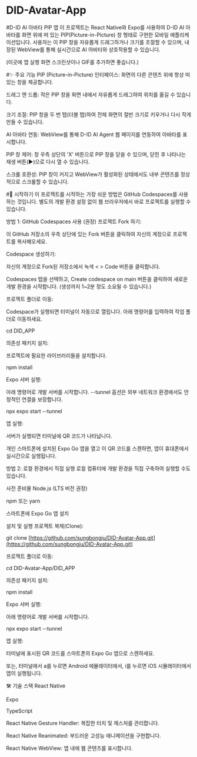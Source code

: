 # DID-Avatar-App

#D-ID AI 아바타 PIP 앱
이 프로젝트는 React Native와 Expo를 사용하여 D-ID AI 아바타를 화면 위에 떠 있는 PIP(Picture-in-Picture) 창 형태로 구현한 모바일 애플리케이션입니다. 사용자는 이 PIP 창을 자유롭게 드래그하거나 크기를 조절할 수 있으며, 내장된 WebView를 통해 실시간으로 AI 아바타와 상호작용할 수 있습니다.

(이곳에 앱 실행 화면 스크린샷이나 GIF를 추가하면 좋습니다.)

#✨ 주요 기능
PIP (Picture-in-Picture) 인터페이스: 화면의 다른 콘텐츠 위에 항상 떠 있는 창을 제공합니다.

드래그 앤 드롭: 작은 PIP 창을 화면 내에서 자유롭게 드래그하여 위치를 옮길 수 있습니다.

크기 조절: PIP 창을 두 번 탭(더블 탭)하여 전체 화면의 절반 크기로 키우거나 다시 작게 만들 수 있습니다.

AI 아바타 연동: WebView를 통해 D-ID AI Agent 웹 페이지를 연동하여 아바타를 표시합니다.

PIP 창 제어: 창 우측 상단의 'X' 버튼으로 PIP 창을 닫을 수 있으며, 닫힌 후 나타나는 재생 버튼(▶)으로 다시 열 수 있습니다.

스크롤 호환성: PIP 창이 커지고 WebView가 활성화된 상태에서도 내부 콘텐츠를 정상적으로 스크롤할 수 있습니다.

#🚀 시작하기
이 프로젝트를 시작하는 가장 쉬운 방법은 GitHub Codespaces를 사용하는 것입니다. 별도의 개발 환경 설정 없이 웹 브라우저에서 바로 프로젝트를 실행할 수 있습니다.

방법 1: GitHub Codespaces 사용 (권장)
프로젝트 Fork 하기:

이 GitHub 저장소의 우측 상단에 있는 Fork 버튼을 클릭하여 자신의 계정으로 프로젝트를 복사해오세요.

Codespace 생성하기:

자신의 계정으로 Fork된 저장소에서 녹색 < > Code 버튼을 클릭합니다.

Codespaces 탭을 선택하고, Create codespace on main 버튼을 클릭하여 새로운 개발 환경을 시작합니다. (생성까지 1~2분 정도 소요될 수 있습니다.)

프로젝트 폴더로 이동:

Codespace가 실행되면 터미널이 자동으로 열립니다. 아래 명령어를 입력하여 작업 폴더로 이동하세요.

cd DID_APP

의존성 패키지 설치:

프로젝트에 필요한 라이브러리들을 설치합니다.

npm install

Expo 서버 실행:

아래 명령어로 개발 서버를 시작합니다. --tunnel 옵션은 외부 네트워크 환경에서도 안정적인 연결을 보장합니다.

npx expo start --tunnel

앱 실행:

서버가 실행되면 터미널에 QR 코드가 나타납니다.

개인 스마트폰에 설치된 Expo Go 앱을 열고 이 QR 코드를 스캔하면, 앱이 휴대폰에서 실시간으로 실행됩니다.

방법 2: 로컬 환경에서 직접 실행
로컬 컴퓨터에 개발 환경을 직접 구축하여 실행할 수도 있습니다.

사전 준비물
Node.js (LTS 버전 권장)

npm 또는 yarn

스마트폰에 Expo Go 앱 설치

설치 및 실행
프로젝트 복제(Clone):

git clone [https://github.com/sungbongju/DID-Avatar-App.git](https://github.com/sungbongju/DID-Avatar-App.git)

프로젝트 폴더로 이동:

cd DID-Avatar-App/DID_APP

의존성 패키지 설치:

npm install

Expo 서버 실행:

아래 명령어로 개발 서버를 시작합니다.

npx expo start --tunnel

앱 실행:

터미널에 표시된 QR 코드를 스마트폰의 Expo Go 앱으로 스캔하세요.

또는, 터미널에서 a를 누르면 Android 에뮬레이터에서, i를 누르면 iOS 시뮬레이터에서 앱이 실행됩니다.

🛠️ 기술 스택
React Native

Expo

TypeScript

React Native Gesture Handler: 복잡한 터치 및 제스처를 관리합니다.

React Native Reanimated: 부드러운 고성능 애니메이션을 구현합니다.

React Native WebView: 앱 내에 웹 콘텐츠를 표시합니다.
